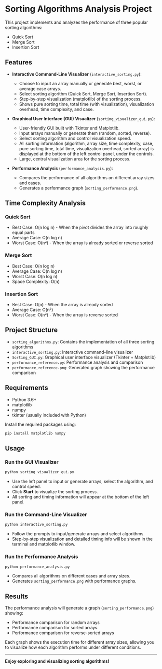 # Sorting Algorithms Analysis Project

This project implements and analyzes the performance of three popular sorting algorithms:
- Quick Sort
- Merge Sort
- Insertion Sort

## Features

- **Interactive Command-Line Visualizer** (`interactive_sorting.py`):
  - Choose to input an array manually or generate best, worst, or average case arrays.
  - Select sorting algorithm (Quick Sort, Merge Sort, Insertion Sort).
  - Step-by-step visualization (matplotlib) of the sorting process.
  - Shows pure sorting time, total time (with visualization), visualization overhead, time complexity, and case.

- **Graphical User Interface (GUI) Visualizer** (`sorting_visualizer_gui.py`):
  - User-friendly GUI built with Tkinter and Matplotlib.
  - Input arrays manually or generate them (random, sorted, reverse).
  - Select sorting algorithm and control visualization speed.
  - All sorting information (algorithm, array size, time complexity, case, pure sorting time, total time, visualization overhead, sorted array) is displayed at the bottom of the left control panel, under the controls.
  - Large, central visualization area for the sorting process.

- **Performance Analysis** (`performance_analysis.py`):
  - Compares the performance of all algorithms on different array sizes and cases.
  - Generates a performance graph (`sorting_performance.png`).

## Time Complexity Analysis

### Quick Sort
- Best Case: O(n log n) - When the pivot divides the array into roughly equal parts
- Average Case: O(n log n)
- Worst Case: O(n²) - When the array is already sorted or reverse sorted

### Merge Sort
- Best Case: O(n log n)
- Average Case: O(n log n)
- Worst Case: O(n log n)
- Space Complexity: O(n)

### Insertion Sort
- Best Case: O(n) - When the array is already sorted
- Average Case: O(n²)
- Worst Case: O(n²) - When the array is reverse sorted

## Project Structure

- `sorting_algorithms.py`: Contains the implementation of all three sorting algorithms
- `interactive_sorting.py`: Interactive command-line visualizer
- `Sorting_GUI.py`: Graphical user interface visualizer (Tkinter + Matplotlib)
- `performance_reference.py`: Performance analysis and comparison
- `performance_reference.png`: Generated graph showing the performance comparison

## Requirements

- Python 3.6+
- matplotlib
- numpy
- tkinter (usually included with Python)

Install the required packages using:
```bash
pip install matplotlib numpy
```

## Usage

### Run the GUI Visualizer
```bash
python sorting_visualizer_gui.py
```
- Use the left panel to input or generate arrays, select the algorithm, and control speed.
- Click **Start** to visualize the sorting process.
- All sorting and timing information will appear at the bottom of the left panel.

### Run the Command-Line Visualizer
```bash
python interactive_sorting.py
```
- Follow the prompts to input/generate arrays and select algorithms.
- Step-by-step visualization and detailed timing info will be shown in the terminal and matplotlib window.

### Run the Performance Analysis
```bash
python performance_analysis.py
```
- Compares all algorithms on different cases and array sizes.
- Generates `sorting_performance.png` with performance graphs.

## Results

The performance analysis will generate a graph (`sorting_performance.png`) showing:
- Performance comparison for random arrays
- Performance comparison for sorted arrays
- Performance comparison for reverse-sorted arrays

Each graph shows the execution time for different array sizes, allowing you to visualize how each algorithm performs under different conditions.

---

**Enjoy exploring and visualizing sorting algorithms!** 